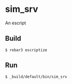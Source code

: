 sim_srv
=====

An escript

Build
-----

    $ rebar3 escriptize

Run
---

    $ _build/default/bin/sim_srv
